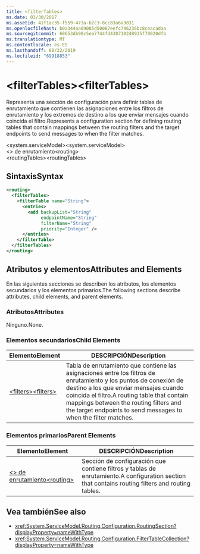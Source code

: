 ```yaml
---
title: <filterTables>
ms.date: 03/30/2017
ms.assetid: 41f1ac35-f559-473a-b2c3-8cc83a6a3831
ms.openlocfilehash: b0a344aa69085d50087eefc746236bc8ceacadaa
ms.sourcegitcommit: 68653db98c5ea7744fd438710248935f70020dfb
ms.translationtype: MT
ms.contentlocale: es-ES
ms.lasthandoff: 08/22/2019
ms.locfileid: "69918853"
---
```

# <a name="filtertables"></a><span data-ttu-id="2bb5e-101">\<filterTables></span><span class="sxs-lookup"><span data-stu-id="2bb5e-101">\<filterTables></span></span>
<span data-ttu-id="2bb5e-102">Representa una sección de configuración para definir tablas de enrutamiento que contienen las asignaciones entre los filtros de enrutamiento y los extremos de destino a los que enviar mensajes cuando coincida el filtro.</span><span class="sxs-lookup"><span data-stu-id="2bb5e-102">Represents a configuration section for defining routing tables that contain mappings between the routing filters and the target endpoints to send messages to when the filter matches.</span></span>  
  
 <span data-ttu-id="2bb5e-103">\<system.serviceModel></span><span class="sxs-lookup"><span data-stu-id="2bb5e-103">\<system.serviceModel></span></span>  
<span data-ttu-id="2bb5e-104">\<> de enrutamiento</span><span class="sxs-lookup"><span data-stu-id="2bb5e-104">\<routing></span></span>  
<span data-ttu-id="2bb5e-105">\<routingTables></span><span class="sxs-lookup"><span data-stu-id="2bb5e-105">\<routingTables></span></span>  
  
## <a name="syntax"></a><span data-ttu-id="2bb5e-106">Sintaxis</span><span class="sxs-lookup"><span data-stu-id="2bb5e-106">Syntax</span></span>  
  
```xml  
<routing>
  <filterTables>
    <filterTable name="String">
      <entries>
        <add backupList="String"
             endpointName="String"
             filterName="String"
             priority="Integer" />
      </entries>
    </filterTable>
  </filterTables>
</routing>
```  
  
## <a name="attributes-and-elements"></a><span data-ttu-id="2bb5e-107">Atributos y elementos</span><span class="sxs-lookup"><span data-stu-id="2bb5e-107">Attributes and Elements</span></span>  
 <span data-ttu-id="2bb5e-108">En las siguientes secciones se describen los atributos, los elementos secundarios y los elementos primarios.</span><span class="sxs-lookup"><span data-stu-id="2bb5e-108">The following sections describe attributes, child elements, and parent elements.</span></span>  
  
### <a name="attributes"></a><span data-ttu-id="2bb5e-109">Atributos</span><span class="sxs-lookup"><span data-stu-id="2bb5e-109">Attributes</span></span>  
 <span data-ttu-id="2bb5e-110">Ninguno.</span><span class="sxs-lookup"><span data-stu-id="2bb5e-110">None.</span></span>  
  
### <a name="child-elements"></a><span data-ttu-id="2bb5e-111">Elementos secundarios</span><span class="sxs-lookup"><span data-stu-id="2bb5e-111">Child Elements</span></span>  
  
|<span data-ttu-id="2bb5e-112">Elemento</span><span class="sxs-lookup"><span data-stu-id="2bb5e-112">Element</span></span>|<span data-ttu-id="2bb5e-113">DESCRIPCIÓN</span><span class="sxs-lookup"><span data-stu-id="2bb5e-113">Description</span></span>|  
|-------------|-----------------|  
|[<span data-ttu-id="2bb5e-114">\<filters></span><span class="sxs-lookup"><span data-stu-id="2bb5e-114">\<filters></span></span>](filters-of-routing.md)|<span data-ttu-id="2bb5e-115">Tabla de enrutamiento que contiene las asignaciones entre los filtros de enrutamiento y los puntos de conexión de destino a los que enviar mensajes cuando coincida el filtro.</span><span class="sxs-lookup"><span data-stu-id="2bb5e-115">A routing table that contain mappings between the routing filters and the target endpoints to send messages to when the filter matches.</span></span>|  
  
### <a name="parent-elements"></a><span data-ttu-id="2bb5e-116">Elementos primarios</span><span class="sxs-lookup"><span data-stu-id="2bb5e-116">Parent Elements</span></span>  
  
|<span data-ttu-id="2bb5e-117">Elemento</span><span class="sxs-lookup"><span data-stu-id="2bb5e-117">Element</span></span>|<span data-ttu-id="2bb5e-118">DESCRIPCIÓN</span><span class="sxs-lookup"><span data-stu-id="2bb5e-118">Description</span></span>|  
|-------------|-----------------|  
|[<span data-ttu-id="2bb5e-119">\<> de enrutamiento</span><span class="sxs-lookup"><span data-stu-id="2bb5e-119">\<routing></span></span>](routing.md)|<span data-ttu-id="2bb5e-120">Sección de configuración que contiene filtros y tablas de enrutamiento.</span><span class="sxs-lookup"><span data-stu-id="2bb5e-120">A configuration section that contains routing filters and routing tables.</span></span>|  
  
## <a name="see-also"></a><span data-ttu-id="2bb5e-121">Vea también</span><span class="sxs-lookup"><span data-stu-id="2bb5e-121">See also</span></span>

- <xref:System.ServiceModel.Routing.Configuration.RoutingSection?displayProperty=nameWithType>
- <xref:System.ServiceModel.Routing.Configuration.FilterTableCollection?displayProperty=nameWithType>
